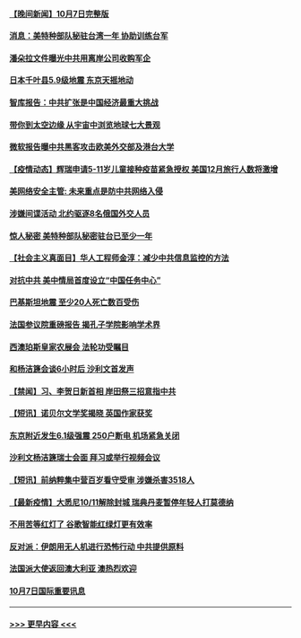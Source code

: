 #### [【晚间新闻】10月7日完整版](../pages/prog202/a103237452.md?t=10081250) 
#### [消息：美特种部队秘驻台湾一年 协助训练台军](../pages/prog202/a103237440.md?t=10081250) 
#### [潘朵拉文件曝光中共用离岸公司收购军企](../pages/prog202/a103237457.md?t=10081250) 
#### [日本千叶县5.9级地震 东京天摇地动](../pages/prog202/a103237299.md?t=10081250) 
#### [智库报告：中共扩张是中国经济最重大挑战](../pages/prog202/a103237310.md?t=10081250) 
#### [带你到太空边缘 从宇宙中浏览地球七大景观](../pages/prog202/a103237276.md?t=10081250) 
#### [微软报告曝中共黑客攻击欧美外交部及港台大学](../pages/prog202/a103237152.md?t=10081250) 
#### [【疫情动态】辉瑞申请5-11岁儿童接种疫苗紧急授权 美国12月旅行人数将激增](../pages/prog202/a103237253.md?t=10081250) 
#### [美网络安全主管: 未来重点是防中共网络入侵](../pages/prog202/a103237248.md?t=10081250) 
#### [涉嫌间谍活动 北约驱逐8名俄国外交人员](../pages/prog202/a103237242.md?t=10081250) 
#### [惊人秘密 美特种部队秘密驻台已至少一年](../pages/prog202/a103237244.md?t=10081250) 
#### [【社会主义真面目】华人工程师金淳：减少中共信息监控的方法](../pages/prog202/a103237220.md?t=10081250) 
#### [对抗中共 美中情局首度设立“中国任务中心”](../pages/prog202/a103237227.md?t=10081250) 
#### [巴基斯坦地震 至少20人死亡数百受伤](../pages/prog202/a103237199.md?t=10081250) 
#### [法国参议院重磅报告 揭孔子学院影响学术界](../pages/prog202/a103237181.md?t=10081250) 
#### [西澳珀斯皇家农展会 法轮功受瞩目](../pages/prog202/a103237190.md?t=10081250) 
#### [和杨洁篪会谈6小时后 沙利文首发声](../pages/prog202/a103237115.md?t=10081250) 
#### [【禁闻】习、李贺日新首相 岸田祭三招意指中共](../pages/prog202/a103237000.md?t=10081250) 
#### [【短讯】诺贝尔文学奖揭晓 英国作家获奖](../pages/prog202/a103237055.md?t=10081250) 
#### [东京附近发生6.1级强震 250户断电 机场紧急关闭](../pages/prog202/a103236945.md?t=10081250) 
#### [沙利文杨洁篪瑞士会面 拜习或举行视频会议](../pages/prog202/a103237005.md?t=10081250) 
#### [【短讯】前纳粹集中营百岁看守受审 涉嫌杀害3518人](../pages/prog202/a103237007.md?t=10081250) 
#### [【最新疫情】大悉尼10/11解除封城 瑞典丹麦暂停年轻人打莫德纳](../pages/prog202/a103236988.md?t=10081250) 
#### [不用苦等红灯了 谷歌智能红绿灯更有效率](../pages/prog202/a103236956.md?t=10081250) 
#### [反对派：伊朗用无人机进行恐怖行动 中共提供原料](../pages/prog202/a103236768.md?t=10081250) 
#### [法国派大使返回澳大利亚 澳热烈欢迎](../pages/prog202/a103236765.md?t=10081250) 
#### [10月7日国际重要讯息](../pages/prog202/a103236710.md?t=10081250) 

----
#### [ >>> 更早内容 <<< ](../indexes/prog202-earlier.md)
